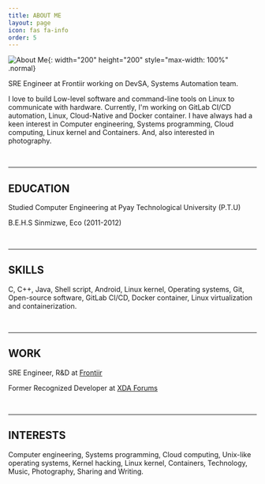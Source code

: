 ```yaml
---
title: ABOUT ME
layout: page
icon: fas fa-info
order: 5
---
```


![About Me](https://i.postimg.cc/0NwLpgtN/zawzaw-img.png){: width="200" height="200" style="max-width: 100%" .normal}

<p>SRE Engineer at Frontiir working on DevSA, Systems Automation team. </p>
<p>I love to build Low-level software and command-line tools on Linux to communicate with hardware. Currently, I'm working on GitLab CI/CD automation, Linux, Cloud-Native and Docker container. I have always had a keen interest in Computer engineering, Systems programming, Cloud computing, Linux kernel and Containers. And, also interested in photography.</p>
<br>

---

## EDUCATION

<p>Studied Computer Engineering at Pyay Technological University (P.T.U)</p>
<p>B.E.H.S Sinmizwe, Eco (2011-2012)</p>
<br>

---

## SKILLS

<p>C, C++, Java, Shell script, Android, Linux kernel, Operating systems, Git, Open-source software, GitLab CI/CD, Docker container, Linux virtualization and containerization.</p>
<br>

---

## WORK

<p>SRE Engineer, R&D at <a href="https://www.linkedin.com/company/frontiir">Frontiir</a></p>
<p>Former Recognized Developer at <a href="https://www.linkedin.com/company/xda-developers">XDA Forums</a></p>
<br>

---

## INTERESTS

<p>Computer engineering, Systems programming, Cloud computing, Unix-like operating systems, Kernel hacking, Linux kernel, Containers, Technology, Music, Photography, Sharing and Writing.</p>
